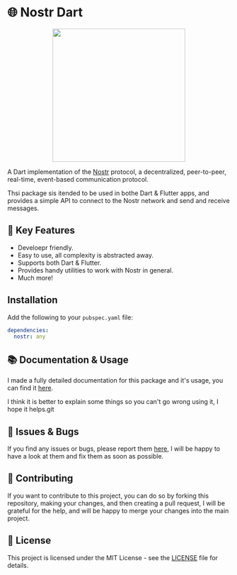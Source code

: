 # 🌐 Nostr Dart

<p align="center">
<img src="https://imgur.com/GvrrVdZ.png" width="300" placeholder="Nostr protocol" />
</p>

A Dart implementation of the [Nostr](https://nostr.com) protocol, a decentralized, peer-to-peer, real-time, event-based communication protocol.

Thsi package sis itended to be used in bothe Dart & Flutter apps, and provides a simple API to connect to the Nostr network and send and receive messages.

## 🔑 Key Features

- Develoepr friendly.
- Easy to use, all complexity is abstracted away.
- Supports both Dart & Flutter.
- Provides handy utilities to work with Nostr in general.
- Much more!

## Installation

Add the following to your `pubspec.yaml` file:

```yaml
dependencies:
  nostr: any
```

## 📚 Documentation & Usage

I made a fully detailed documentation for this package and it's usage, you can find it [here](#).

I think it is better to explain some things so you can't go wrong using it, I hope it helps.git
## 🐞 Issues & Bugs

If you find any issues or bugs, please report them [here](https://github.com/anasfik/nostr/issues), I will be happy to have a look at them and fix them as soon as possible.

## 🤝 Contributing

If you want to contribute to this project, you can do so by forking this repository, making your changes, and then creating a pull request, I will be grateful for the help, and will be happy to merge your changes into the main project.

## 📜 License

This project is licensed under the MIT License - see the [LICENSE](LICENSE) file for details.